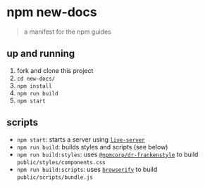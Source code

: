 # npm new-docs
> a manifest for the npm guides

## up and running

1. fork and clone this project
2. `cd new-docs/`
3. `npm install`
4. `npm run build`
5. `npm start`

## scripts

- `npm start`: starts a server using [`live-server`]
- `npm run build`: builds styles and scripts (see below)
- `npm run build:styles`: uses [`@npmcorp/dr-frankenstyle`] to build
  `public/styles/components.css`
- `npm run build:scripts`: uses [`browserify`] to build `public/scripts/bundle.js`

[`live-server`]: https://www.npmjs.com/package/live-server
[`@npmcorp/dr-frankenstyle`]: https://www.npmjs.com/package/@npmcorp/dr-frankenstyle
[`browserify`]: http://browserify.org/
